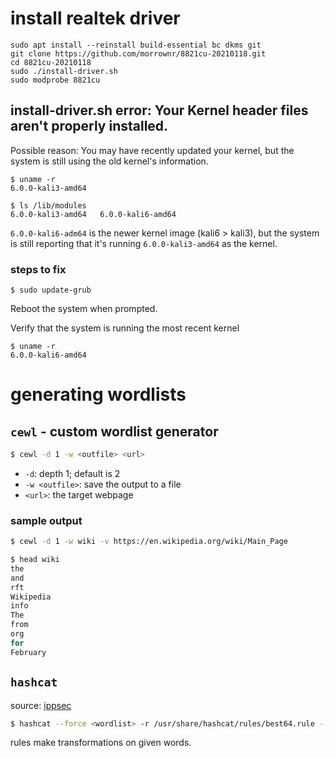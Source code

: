 # install realtek driver

```
sudo apt install --reinstall build-essential bc dkms git
git clone https://github.com/morrownr/8821cu-20210118.git
cd 8821cu-20210118
sudo ./install-driver.sh
sudo modprobe 8821cu
```

## install-driver.sh error: Your Kernel header files aren't properly installed.

Possible reason: You may have recently updated your kernel, but the system is still
using the old kernel's information.


```
$ uname -r
6.0.0-kali3-amd64

$ ls /lib/modules
6.0.0-kali3-amd64   6.0.0-kali6-amd64

```

`6.0.0-kali6-adm64` is the newer kernel image (kali6 > kali3), but the system
is still reporting that it's running `6.0.0-kali3-amd64` as the kernel.

### steps to fix

```
$ sudo update-grub
```

Reboot the system when prompted.

Verify that the system is running the most recent kernel

```
$ uname -r
6.0.0-kali6-amd64
```

# generating wordlists

## `cewl` - custom wordlist generator

```bash
$ cewl -d 1 -w <outfile> <url>
```
- `-d`: depth 1; default is 2
- `-w <outfile>`: save the output to a file
- `<url>`: the target webpage

### sample output

```bash
$ cewl -d 1 -w wiki -v https://en.wikipedia.org/wiki/Main_Page

$ head wiki
the
and
rft
Wikipedia
info
The
from
org
for
February

```

## `hashcat`

source: [ippsec](https://youtube.com/watch?v=80-73OYcrrk&t=3438)

```bash
$ hashcat --force <wordlist> -r /usr/share/hashcat/rules/best64.rule --stdout > <outfile>
```

rules make transformations on given words.
